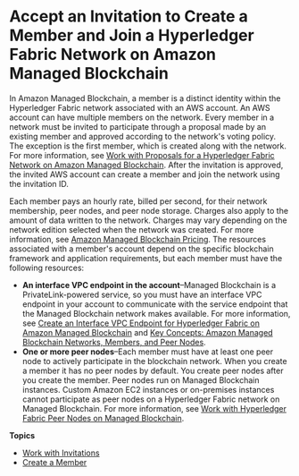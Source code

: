 # Accept an Invitation to Create a Member and Join a Hyperledger Fabric Network on Amazon Managed Blockchain<a name="managed-blockchain-hyperledger-member"></a>

In Amazon Managed Blockchain, a member is a distinct identity within the Hyperledger Fabric network associated with an AWS account\. An AWS account can have multiple members on the network\. Every member in a network must be invited to participate through a proposal made by an existing member and approved according to the network's voting policy\. The exception is the first member, which is created along with the network\. For more information, see [Work with Proposals for a Hyperledger Fabric Network on Amazon Managed Blockchain](managed-blockchain-proposals.md)\. After the invitation is approved, the invited AWS account can create a member and join the network using the invitation ID\.

Each member pays an hourly rate, billed per second, for their network membership, peer nodes, and peer node storage\. Charges also apply to the amount of data written to the network\. Charges may vary depending on the network edition selected when the network was created\. For more information, see [Amazon Managed Blockchain Pricing](http://aws.amazon.com/managed-blockchain/pricing/hyperledger)\. The resources associated with a member's account depend on the specific blockchain framework and application requirements, but each member must have the following resources:
+ **An interface VPC endpoint in the account**–Managed Blockchain is a PrivateLink\-powered service, so you must have an interface VPC endpoint in your account to communicate with the service endpoint that the Managed Blockchain network makes available\. For more information, see [Create an Interface VPC Endpoint for Hyperledger Fabric on Amazon Managed Blockchain](managed-blockchain-endpoints.md) and [Key Concepts: Amazon Managed Blockchain Networks, Members, and Peer Nodes](network-components.md)\.
+ **One or more peer nodes**–Each member must have at least one peer node to actively participate in the blockchain network\. When you create a member it has no peer nodes by default\. You create peer nodes after you create the member\. Peer nodes run on Managed Blockchain instances\. Custom Amazon EC2 instances or on\-premises instances cannot participate as peer nodes on a Hyperledger Fabric network on Managed Blockchain\. For more information, see [Work with Hyperledger Fabric Peer Nodes on Managed Blockchain](managed-blockchain-hyperledger-peer-nodes.md)\.

**Topics**
+ [Work with Invitations](accept-invitation.md)
+ [Create a Member](managed-blockchain-hyperledger-create-member.md)